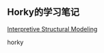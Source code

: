 ## Horky的学习笔记

<a href="horkychuang.github.io/docs/Interpretive Structural Modeling (ISM).md">Interpretive Structural Modeling </a>

horky
